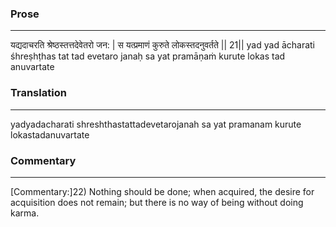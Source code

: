 ### Prose 
 --- 
यद्यदाचरति श्रेष्ठस्तत्तदेवेतरो जन: |
स यत्प्रमाणं कुरुते लोकस्तदनुवर्तते || 21||
yad yad ācharati śhreṣhṭhas tat tad evetaro janaḥ
sa yat pramāṇaṁ kurute lokas tad anuvartate

### Translation 
 --- 
yadyadacharati shreshthastattadevetarojanah sa yat pramanam kurute lokastadanuvartate

### Commentary 
 --- 
[Commentary:]22) Nothing should be done; when acquired, the desire for acquisition does not remain; but there is no way of being without doing karma.